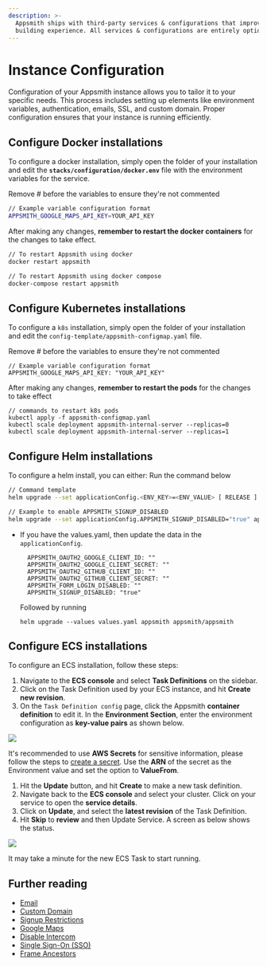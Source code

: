 ```yaml
---
description: >-
  Appsmith ships with third-party services & configurations that improve the app
  building experience. All services & configurations are entirely optional.
---
```


# Instance Configuration

Configuration of your Appsmith instance allows you to tailor it to your specific needs. This process includes setting up elements like environment variables, authentication, emails, SSL, and custom domain. Proper configuration ensures that your instance is running efficiently. 

## Configure Docker installations

To configure a docker installation, simply open the folder of your installation and edit the **`stacks/configuration/docker.env`** file with the environment variables for the service.

Remove # before the variables to ensure they're not commented

```bash
// Example variable configuration format
APPSMITH_GOOGLE_MAPS_API_KEY=YOUR_API_KEY
```

After making any changes, **remember to restart the docker containers** for the changes to take effect.

```bash
// To restart Appsmith using docker
docker restart appsmith

// To restart Appsmith using docker compose
docker-compose restart appsmith
```

## Configure Kubernetes installations

To configure a `k8s` installation, simply open the folder of your installation and edit the `config-template/appsmith-configmap.yaml` file.

Remove # before the variables to ensure they're not commented

```
// Example variable configuration format
APPSMITH_GOOGLE_MAPS_API_KEY: "YOUR_API_KEY"
```

After making any changes, **remember to restart the pods** for the changes to take effect

```
// commands to restart k8s pods
kubectl apply -f appsmith-configmap.yaml
kubectl scale deployment appsmith-internal-server --replicas=0
kubectl scale deployment appsmith-internal-server --replicas=1
```

## Configure Helm installations

To configure a helm install, you can either:
 Run the command below
 
  ```bash
  // Command template
  helm upgrade --set applicationConfig.<ENV_KEY>=<ENV_VALUE> [ RELEASE ] [ CHART ]

  // Example to enable APPSMITH_SIGNUP_DISABLED 
  helm upgrade --set applicationConfig.APPSMITH_SIGNUP_DISABLED="true" appsmith appsmith/appsmith
  ```
 - If you have the values.yaml, then update the data in the `applicationConfig`.

    ```
      APPSMITH_OAUTH2_GOOGLE_CLIENT_ID: ""
      APPSMITH_OAUTH2_GOOGLE_CLIENT_SECRET: ""
      APPSMITH_OAUTH2_GITHUB_CLIENT_ID: ""
      APPSMITH_OAUTH2_GITHUB_CLIENT_SECRET: ""
      APPSMITH_FORM_LOGIN_DISABLED: ""
      APPSMITH_SIGNUP_DISABLED: "true"
    ```
   Followed by running
   
   ```
   helm upgrade --values values.yaml appsmith appsmith/appsmith
   ```

## Configure ECS installations

To configure an ECS installation, follow these steps:

1. Navigate to the **ECS console** and select **Task Definitions** on the sidebar.
2. Click on the Task Definition used by your ECS instance, and hit **Create new revision**.
3. On the `Task Definition config` page, click the Appsmith **container definition** to edit it. In the **Environment Section**, enter the environment configuration as **key-value pairs** as shown below.

![](/img/ecs-task-env_(1).png)

It's recommended to use **AWS Secrets** for sensitive information, please follow the steps to [create a secret](https://docs.aws.amazon.com/secretsmanager/latest/userguide/manage\_create-basic-secret.html). Use the **ARN** of the secret as the Environment value and set the option to **ValueFrom**.

1. Hit the **Update** button, and hit **Create** to make a new task definition.
2. Navigate back to the **ECS console** and select your cluster. Click on your service to open the **service details**.
3. Click on **Update**, and select the **latest revision** of the Task Definition.
4. Hit **Skip** to **review** and then Update Service. A screen as below shows the status.

![](/img/ecs-service-restart_(1)_(1)_(1)_(1)_(3)_(3)_(1).png)

It may take a minute for the new ECS Task to start running.

## Further reading

* [Email](/getting-started/setup/instance-configuration/email)
* [Custom Domain](/getting-started/setup/instance-configuration/custom-domain)
* [Signup Restrictions](/getting-started/setup/instance-configuration/disable-user-signup)
* [Google Maps](/getting-started/setup/instance-configuration/google-maps)
* [Disable Intercom](/getting-started/setup/instance-configuration/disable-intercom)
* [Single Sign-On (SSO)](/getting-started/setup/instance-configuration/authentication)
* [Frame Ancestors](/getting-started/setup/instance-configuration/frame-ancestors)
